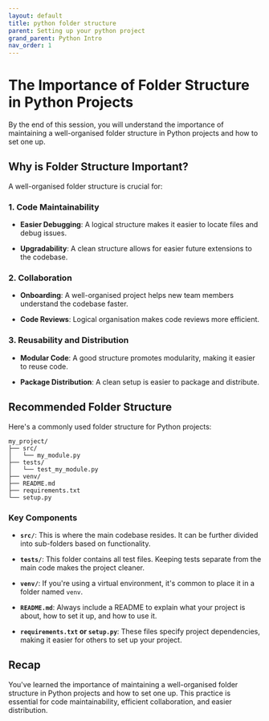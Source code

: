 ```yaml
---
layout: default
title: python folder structure
parent: Setting up your python project
grand_parent: Python Intro
nav_order: 1
---
```


# The Importance of Folder Structure in Python Projects

By the end of this session, you will understand the importance of maintaining a well-organised folder structure in Python projects and how to set one up.

## Why is Folder Structure Important?

A well-organised folder structure is crucial for:

### 1. Code Maintainability

- **Easier Debugging**: A logical structure makes it easier to locate files and debug issues.
  
- **Upgradability**: A clean structure allows for easier future extensions to the codebase.

### 2. Collaboration

- **Onboarding**: A well-organised project helps new team members understand the codebase faster.
  
- **Code Reviews**: Logical organisation makes code reviews more efficient.

### 3. Reusability and Distribution

- **Modular Code**: A good structure promotes modularity, making it easier to reuse code.
  
- **Package Distribution**: A clean setup is easier to package and distribute.

## Recommended Folder Structure

Here's a commonly used folder structure for Python projects:

```
my_project/
├── src/
│   └── my_module.py
├── tests/
│   └── test_my_module.py
├── venv/
├── README.md
├── requirements.txt
└── setup.py
```

### Key Components

- **`src/`**: This is where the main codebase resides. It can be further divided into sub-folders based on functionality.

- **`tests/`**: This folder contains all test files. Keeping tests separate from the main code makes the project cleaner.

- **`venv/`**: If you're using a virtual environment, it's common to place it in a folder named `venv`.

- **`README.md`**: Always include a README to explain what your project is about, how to set it up, and how to use it.

- **`requirements.txt` or `setup.py`**: These files specify project dependencies, making it easier for others to set up your project.

## Recap

You've learned the importance of maintaining a well-organised folder structure in Python projects and how to set one up. This practice is essential for code maintainability, efficient collaboration, and easier distribution.
